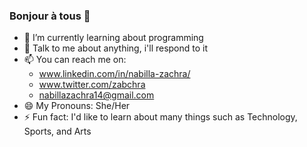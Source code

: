 ### Bonjour à tous 👋

<!--
**nabillazachra/nabillazachra** is a ✨ _special_ ✨ repository because its `README.md` (this file) appears on your GitHub profile.

Here are some ideas to get you started:

- 🔭 I’m currently working on ...
- 👯 I’m looking to collaborate on ...
- 🤔 I’m looking for help with ...
-->

- 🌱 I’m currently learning about programming
- 💬 Talk to me about anything, i'll respond to it
- 📫 You can reach me on: 
   - www.linkedin.com/in/nabilla-zachra/
   - www.twitter.com/zabchra
   - nabillazachra14@gmail.com
- 😄 My Pronouns: She/Her
- ⚡ Fun fact: I'd like to learn about many things such as Technology, Sports, and Arts
